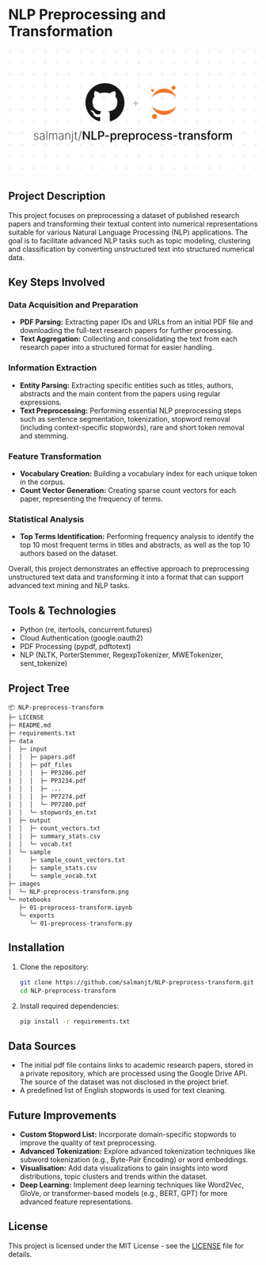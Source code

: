 # NLP Preprocessing and Transformation

![NLP-preprocess-transform](images/NLP-preprocess-transform.png)

## Project Description

This project focuses on preprocessing a dataset of published research papers and transforming their textual content into numerical representations suitable for various Natural Language Processing (NLP) applications. The goal is to facilitate advanced NLP tasks such as topic modeling, clustering and classification by converting unstructured text into structured numerical data.

## Key Steps Involved

### Data Acquisition and Preparation

-   **PDF Parsing:** Extracting paper IDs and URLs from an initial PDF file and downloading the full-text research papers for further processing.
-   **Text Aggregation:** Collecting and consolidating the text from each research paper into a structured format for easier handling.

### Information Extraction

-   **Entity Parsing:** Extracting specific entities such as titles, authors, abstracts and the main content from the papers using regular expressions.
-   **Text Preprocessing:** Performing essential NLP preprocessing steps such as sentence segmentation, tokenization, stopword removal (including context-specific stopwords), rare and short token removal and stemming.

### Feature Transformation

-   **Vocabulary Creation:** Building a vocabulary index for each unique token in the corpus.
-   **Count Vector Generation:** Creating sparse count vectors for each paper, representing the frequency of terms.

### Statistical Analysis

-   **Top Terms Identification:** Performing frequency analysis to identify the top 10 most frequent terms in titles and abstracts, as well as the top 10 authors based on the dataset.

Overall, this project demonstrates an effective approach to preprocessing unstructured text data and transforming it into a format that can support advanced text mining and NLP tasks.

## Tools & Technologies

-   Python (re, itertools, concurrent.futures)
-   Cloud Authentication (google.oauth2)
-   PDF Processing (pypdf, pdftotext)
-   NLP (NLTK, PorterStemmer, RegexpTokenizer, MWETokenizer, sent_tokenize)

## Project Tree

```
📦 NLP-preprocess-transform
├─ LICENSE
├─ README.md
├─ requirements.txt
├─ data
│  ├─ input
│  │  ├─ papers.pdf
│  │  ├─ pdf_files
│  │  │  ├─ PP3206.pdf
│  │  │  ├─ PP3234.pdf
│  │  │  ├─ ...
│  │  │  ├─ PP7274.pdf
│  │  │  └─ PP7280.pdf
│  │  └─ stopwords_en.txt
│  ├─ output
│  │  ├─ count_vectors.txt
│  │  ├─ summary_stats.csv
│  │  └─ vocab.txt
│  └─ sample
│     ├─ sample_count_vectors.txt
│     ├─ sample_stats.csv
│     └─ sample_vocab.txt
├─ images
│  └─ NLP-preprocess-transform.png
└─ notebooks
   ├─ 01-preprocess-transform.ipynb
   └─ exports
      └─ 01-preprocess-transform.py
```

## Installation

1. Clone the repository:

    ```bash
    git clone https://github.com/salmanjt/NLP-preprocess-transform.git
    cd NLP-preprocess-transform
    ```

2. Install required dependencies:

    ```bash
    pip install -r requirements.txt
    ```

## Data Sources

-   The initial pdf file contains links to academic research papers, stored in a private repository, which are processed using the Google Drive API. The source of the dataset was not disclosed in the project brief.
-   A predefined list of English stopwords is used for text cleaning.

## Future Improvements

-   **Custom Stopword List:** Incorporate domain-specific stopwords to improve the quality of text preprocessing.
-   **Advanced Tokenization:** Explore advanced tokenization techniques like subword tokenization (e.g., Byte-Pair Encoding) or word embeddings.
-   **Visualisation:** Add data visualizations to gain insights into word distributions, topic clusters and trends within the dataset.
-   **Deep Learning:** Implement deep learning techniques like Word2Vec, GloVe, or transformer-based models (e.g., BERT, GPT) for more advanced feature representations.

## License

This project is licensed under the MIT License - see the [LICENSE](https://github.com/salmanjt/NLP-preprocess-transform/blob/main/LICENSE) file for details.
